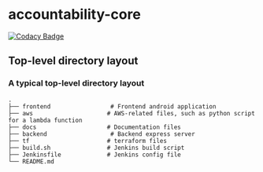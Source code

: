 # accountability-core
[![Codacy Badge](https://app.codacy.com/project/badge/Grade/8ec932c22e4d411b8682470f3c278fb9)](https://www.codacy.com/gh/CPEN321-Group/accountability-core/dashboard?utm_source=github.com&amp;utm_medium=referral&amp;utm_content=CPEN321-Group/accountability-core&amp;utm_campaign=Badge_Grade)

## Top-level directory layout
### A typical top-level directory layout

    .
    ├── frontend                 # Frontend android application
    ├── aws                     # AWS-related files, such as python script for a lambda function
    ├── docs                    # Documentation files
    ├── backend                  # Backend express server
    ├── tf                      # terraform files
    ├── build.sh                # Jenkins build script
    ├── Jenkinsfile             # Jenkins config file
    └── README.md               
